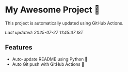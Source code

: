 # My Awesome Project 🚀

This project is automatically updated using GitHub Actions.

_Last updated: 2025-07-27 11:45:37 IST_

## Features
- Auto-update README using Python 🐍
- Auto Git push with GitHub Actions 🤖
